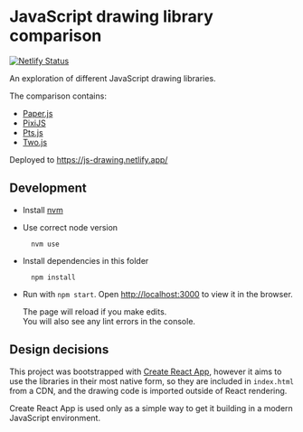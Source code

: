 # JavaScript drawing library comparison

[![Netlify Status](https://api.netlify.com/api/v1/badges/07155b67-c06d-48b0-9408-eac9a0310929/deploy-status)](https://app.netlify.com/sites/canvas-lib-comparison/deploys)

An exploration of different JavaScript drawing libraries.

The comparison contains:

- [Paper.js](http://paperjs.org/)
- [PixiJS](https://www.pixijs.com/)
- [Pts.js](https://ptsjs.org/)
- [Two.js](https://two.js.org/)

Deployed to https://js-drawing.netlify.app/

## Development

- Install [nvm](https://github.com/creationix/nvm)
- Use correct node version

        nvm use

- Install dependencies in this folder

        npm install

- Run with `npm start`. Open [http://localhost:3000](http://localhost:3000) to view it in the browser.

  The page will reload if you make edits.<br>
  You will also see any lint errors in the console.

## Design decisions

This project was bootstrapped with [Create React App](https://github.com/facebook/create-react-app), however it aims to use the libraries in their most native form, so they are included in `index.html` from a CDN, and the drawing code is imported outside of React rendering.

Create React App is used only as a simple way to get it building in a modern JavaScript environment.
